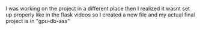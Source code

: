 I was working on the project in a different place then I realized it wasnt set up properly like in the flask videos so I created a new file and my actual final project is in "gpu-db-ass"
